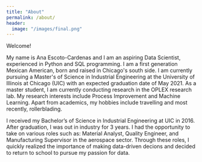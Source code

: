 ```yaml
---
title: "About"
permalink: /about/
header:
  image: "/images/final.png"
---
```


Welcome! 

My name is Ana Escoto-Cardenas and I am an aspiring Data Scientist, experienced in Python and SQL programming. I am a first generation Mexican American, born and raised in Chicago's south side. I am currently pursuing a Master's of Science in Industrial Engineering at the University of Illinois at Chicago (UIC) with an expected graduation date of May 2021. As a master student, I am currently conducting research in the OPLEX research lab. My research interests include Process Improvement and Machine Learning. Apart from academics, my hobbies include travelling and most recently, rollerblading. 

I received my Bachelor’s of Science in Industrial Engineering at UIC in 2016. After graduation, I was out in industry for 3 years. I had the opportunity to take on various roles such as: Material Analyst, Quality Engineer, and Manufacturing Supervisor in the aerospace sector. Through these roles, I quickly realized the importance of making data-driven decions and decided to return to school to pursue my passion for data.
